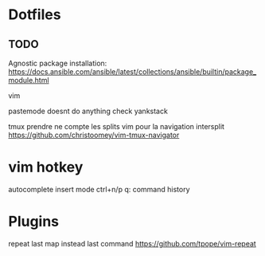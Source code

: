 # Dotfiles

## TODO

Agnostic package installation: https://docs.ansible.com/ansible/latest/collections/ansible/builtin/package_module.html


vim

pastemode doesnt do anything
check yankstack

tmux
prendre ne compte les splits vim pour la navigation intersplit
https://github.com/christoomey/vim-tmux-navigator

# vim hotkey
autocomplete insert mode ctrl+n/p
q: command history

# Plugins

repeat last map instead last command
https://github.com/tpope/vim-repeat
